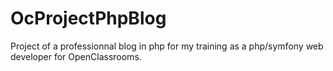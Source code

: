 # OcProjectPhpBlog

Project of a professionnal blog in php for my training as a php/symfony web developer for OpenClassrooms.

